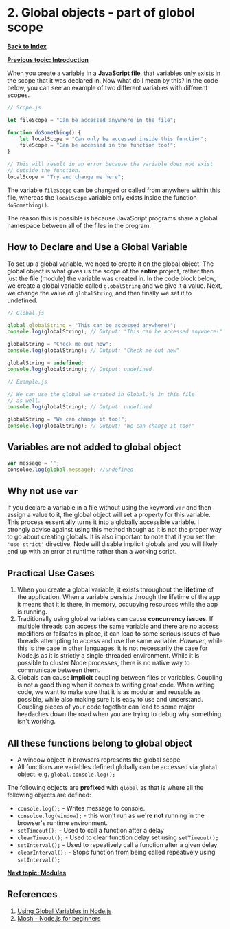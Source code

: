 # 2. Global objects - part of globol scope

**[Back to Index](README.md)**

**[Previous topic: Introduction](introduction.md)**

When you create a variable in a **JavaScript file**, that variables only exists in the scope that it was declared in. Now what do I mean by this? In the code below, you can see an example of two different variables with different scopes.

``` javascript
// Scope.js

let fileScope = "Can be accessed anywhere in the file";

function doSomething() {  
    let localScope = "Can only be accessed inside this function";
    fileScope = "Can be accessed in the function too!";
}

// This will result in an error because the variable does not exist
// outside the function.
localScope = "Try and change me here";  
```

The variable `fileScope` can be changed or called from anywhere within this file, whereas the `localScope` variable only exists inside the function `doSomething()`.

The reason this is possible is because JavaScript programs share a global namespace between all of the files in the program.

## How to Declare and Use a Global Variable

To set up a global variable, we need to create it on the global object. The global object is what gives us the scope of the **entire** project, rather than just the file (module) the variable was created in. In the code block below, we create a global variable called `globalString` and we give it a value. Next, we change the value of `globalString`, and then finally we set it to undefined.

``` javascript
// Global.js

global.globalString = "This can be accessed anywhere!";  
console.log(globalString); // Output: "This can be accessed anywhere!"

globalString = "Check me out now";  
console.log(globalString); // Output: "Check me out now"

globalString = undefined;  
console.log(globalString); // Output: undefined  
```

``` javascript
// Example.js

// We can use the global we created in Global.js in this file 
// as well.
console.log(globalString); // Output: undefined

globalString = "We can change it too!";  
console.log(globalString); // Output: "We can change it too!"  
```

## Variables are not added to global object

``` javascript
var message = '';
consoloe.log(global.message); //undefined
```

## Why not use `var`

If you declare a variable in a file without using the keyword `var` and then assign a value to it, the global object will set a property for this variable. This process essentially turns it into a globally accessible variable. I strongly advise against using this method though as it is not the proper way to go about creating globals. It is also important to note that if you set the `'use strict'` directive, Node will disable implicit globals and you will likely end up with an error at runtime rather than a working script.

## Practical Use Cases

1. When you create a global variable, it exists throughout the **lifetime** of the application. When a variable persists through the lifetime of the app it means that it is there, in memory, occupying resources while the app is running.
2. Traditionally using global variables can cause **concurrency issues**. If multiple threads can access the same variable and there are no access modifiers or failsafes in place, it can lead to some serious issues of two threads attempting to access and use the same variable. *However*, while this is the case in other languages, it is not necessarily the case for Node.js as it is strictly a single-threaded environment. While it is possible to cluster Node processes, there is no native way to communicate between them.
3. Globals can cause **implicit** coupling between files or variables. Coupling is not a good thing when it comes to writing great code. When writing code, we want to make sure that it is as modular and reusable as possible, while also making sure it is easy to use and understand. Coupling pieces of your code together can lead to some major headaches down the road when you are trying to debug why something isn't working.

## All these functions belong to global object

* A window object in browsers represents the global scope
* All functions are variables defined globally can be accessed via `global` object. e.g. `global.console.log();`

The following objects are **prefixed** with `global` as that is where all the following objects are defined:

* `console.log();` - Writes message to console.
* `consoloe.log(window);` - this won't run as we're **not** running in the browser's runtime environment.
* `setTimeout();` - Used to call a function after a delay
* `clearTimeout();` - Used to clear function delay set using `setTimeout();`
* `setInterval();` - Used to repeatively call a function after a given delay
* `clearInterval();` - Stops function from being called repeatively using `setInterval();`

**[Next topic: Modules](modules.md)**

## References

1. [Using Global Variables in Node.js](https://stackabuse.com/using-global-variables-in-node-js/)
2. [Mosh - Node.js for beginners](https://www.youtube.com/watch?v=TlB_eWDSMt4)